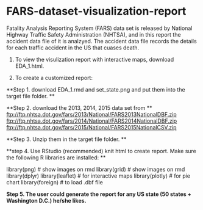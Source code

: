 # FARS-dataset-visualization-report

Fatality Analysis Reporting System (FARS) data set is released by National Highway Traffic Safety Administration (NHTSA), and in this report the accident data file of it is analzyed. The accident data file records the details for each traffic accident in the US that cuases death.

1. To view the visulization report with interactive maps, download EDA_1.html.

2. To create a customized report:

**Step 1. download EDA_1.rmd and set_state.png and put them into the target file folder. **

**Step 2. download the 2013, 2014, 2015 data set from **
ftp://ftp.nhtsa.dot.gov/fars/2013/National/FARS2013NationalDBF.zip
ftp://ftp.nhtsa.dot.gov/fars/2014/National/FARS2014NationalDBF.zip
ftp://ftp.nhtsa.dot.gov/fars/2015/National/FARS2015NationalCSV.zip

**Step 3. Unzip them in the target file folder. **

**step 4. Use RStudio (recommended) knit html to create report. Make sure the following R libraries are installed: **

library(png)       # show images on rmd
library(grid)      # show images on rmd
library(dplyr)
library(leaflet)   # for interactive maps
library(plotly)    # for pie chart
library(foreign)   # to load .dbf file

**Step 5. The user could generate the report for any US state (50 states + Washington D.C.) he/she likes.**
